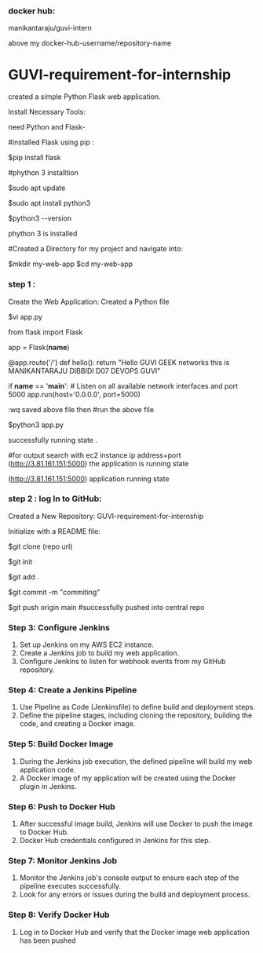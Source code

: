 ### docker hub:
manikantaraju/guvi-intern

above my docker-hub-username/repository-name






# GUVI-requirement-for-internship
created a simple Python Flask web application.

Install Necessary Tools:

need Python and Flask-

#installed Flask using pip : 

$pip install flask

#phython 3 installtion

$sudo apt update

$sudo apt install python3

$python3 --version

phython 3 is installed


#Created  a Directory for my project and navigate into:

$mkdir my-web-app
$cd my-web-app

### step 1 :
Create the Web Application:
Created a Python file 

$vi app.py

from flask import Flask

app = Flask(__name__)

@app.route('/')
def hello():
    return "Hello GUVI GEEK networks this is MANIKANTARAJU DIBBIDI D07 DEVOPS GUVI"

if __name__ == '__main__':
    # Listen on all available network interfaces and port 5000
    app.run(host='0.0.0.0', port=5000)

:wq
saved above file
then
#run the above file

$python3 app.py

successfully running state .

#for  output  search with ec2 instance ip address+port (http://3.81.161.151:5000) the application is running state

(http://3.81.161.151:5000)
application running state

### step 2 : log In to GitHub:

Created a New Repository: 
GUVI-requirement-for-internship

Initialize with a README file:

$git clone (repo url)

$git init

$git add .

$git commit -m "commiting"

$git push origin main
 #successfully pushed into central repo
 
 ### Step 3: Configure Jenkins
 
 1. Set up Jenkins on my AWS EC2 instance.
2. Create a Jenkins job to build my web application.
3. Configure Jenkins to listen for webhook events from my GitHub repository.

 ### Step 4: Create a Jenkins Pipeline

1. Use Pipeline as Code (Jenkinsfile) to define  build and deployment steps.
2. Define the pipeline stages, including cloning the repository, building the code, and creating a Docker image.

### Step 5: Build Docker Image

1. During the Jenkins job execution, the defined pipeline will build my web application code.
2. A Docker image of my application will be created using the Docker plugin in Jenkins.

### Step 6: Push to Docker Hub

1. After successful image build, Jenkins will use Docker to push the image to Docker Hub.
2. Docker Hub credentials configured in Jenkins for this step.

### Step 7: Monitor Jenkins Job

1. Monitor the Jenkins job's console output to ensure each step of the pipeline executes successfully.
2. Look for any errors or issues during the build and deployment process.

### Step 8: Verify Docker Hub

1. Log in to Docker Hub and verify that the Docker image  web application has been pushed 







  

 






 
